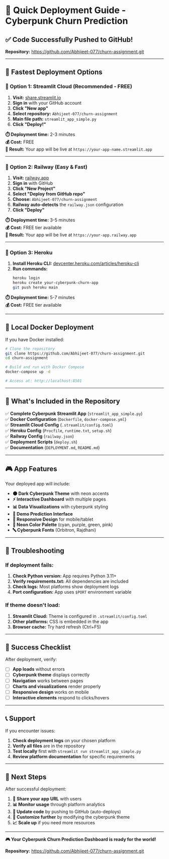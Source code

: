 # 🚀 Quick Deployment Guide - Cyberpunk Churn Prediction

## ✅ **Code Successfully Pushed to GitHub!**

**Repository:** https://github.com/Abhijeet-077/churn-assignment.git

---

## 🎯 **Fastest Deployment Options**

### **🌟 Option 1: Streamlit Cloud (Recommended - FREE)**

1. **Visit:** [share.streamlit.io](https://share.streamlit.io/)
2. **Sign in** with your GitHub account
3. **Click "New app"**
4. **Select repository:** `Abhijeet-077/churn-assignment`
5. **Main file path:** `streamlit_app_simple.py`
6. **Click "Deploy!"**

**⏱️ Deployment time:** 2-3 minutes  
**💰 Cost:** FREE  
**🔗 Result:** Your app will be live at `https://your-app-name.streamlit.app`

---

### **🌟 Option 2: Railway (Easy & Fast)**

1. **Visit:** [railway.app](https://railway.app/)
2. **Sign in** with GitHub
3. **Click "New Project"**
4. **Select "Deploy from GitHub repo"**
5. **Choose:** `Abhijeet-077/churn-assignment`
6. **Railway auto-detects** the `railway.json` configuration
7. **Click "Deploy"**

**⏱️ Deployment time:** 3-5 minutes  
**💰 Cost:** FREE tier available  
**🔗 Result:** Your app will be live at `https://your-app.railway.app`

---

### **🌟 Option 3: Heroku**

1. **Install Heroku CLI:** [devcenter.heroku.com/articles/heroku-cli](https://devcenter.heroku.com/articles/heroku-cli)
2. **Run commands:**
   ```bash
   heroku login
   heroku create your-cyberpunk-churn-app
   git push heroku main
   ```

**⏱️ Deployment time:** 5-7 minutes  
**💰 Cost:** FREE tier available  

---

## 🐳 **Local Docker Deployment**

If you have Docker installed:

```bash
# Clone the repository
git clone https://github.com/Abhijeet-077/churn-assignment.git
cd churn-assignment

# Build and run with Docker Compose
docker-compose up -d

# Access at: http://localhost:8501
```

---

## 📁 **What's Included in the Repository**

✅ **Complete Cyberpunk Streamlit App** (`streamlit_app_simple.py`)  
✅ **Docker Configuration** (`Dockerfile`, `docker-compose.yml`)  
✅ **Streamlit Cloud Config** (`.streamlit/config.toml`)  
✅ **Heroku Config** (`Procfile`, `runtime.txt`, `setup.sh`)  
✅ **Railway Config** (`railway.json`)  
✅ **Deployment Scripts** (`deploy.sh`)  
✅ **Documentation** (`DEPLOYMENT.md`, `README.md`)  

---

## 🎮 **App Features**

Your deployed app will include:

- **🌑 Dark Cyberpunk Theme** with neon accents
- **⚡ Interactive Dashboard** with multiple pages
- **📊 Data Visualizations** with cyberpunk styling
- **🎯 Demo Prediction Interface**
- **📱 Responsive Design** for mobile/tablet
- **🎨 Neon Color Palette** (cyan, purple, green, pink)
- **🔤 Cyberpunk Fonts** (Orbitron, Rajdhani)

---

## 🔧 **Troubleshooting**

### **If deployment fails:**

1. **Check Python version:** App requires Python 3.11+
2. **Verify requirements.txt:** All dependencies are included
3. **Check logs:** Most platforms show deployment logs
4. **Port configuration:** App uses `$PORT` environment variable

### **If theme doesn't load:**

1. **Streamlit Cloud:** Theme is configured in `.streamlit/config.toml`
2. **Other platforms:** CSS is embedded in the app
3. **Browser cache:** Try hard refresh (Ctrl+F5)

---

## 🎉 **Success Checklist**

After deployment, verify:

- [ ] **App loads** without errors
- [ ] **Cyberpunk theme** displays correctly
- [ ] **Navigation** works between pages
- [ ] **Charts and visualizations** render properly
- [ ] **Responsive design** works on mobile
- [ ] **Interactive elements** respond to clicks/hovers

---

## 📞 **Support**

If you encounter issues:

1. **Check deployment logs** on your chosen platform
2. **Verify all files** are in the repository
3. **Test locally** first with `streamlit run streamlit_app_simple.py`
4. **Review platform documentation** for specific requirements

---

## 🎯 **Next Steps**

After successful deployment:

1. **🔗 Share your app URL** with users
2. **📊 Monitor usage** through platform analytics
3. **🔄 Update code** by pushing to GitHub (auto-deploys)
4. **🎨 Customize further** by modifying the cyberpunk theme
5. **📈 Scale up** if you need more resources

---

**🎮 Your Cyberpunk Churn Prediction Dashboard is ready for the world!**

**Repository:** https://github.com/Abhijeet-077/churn-assignment.git
